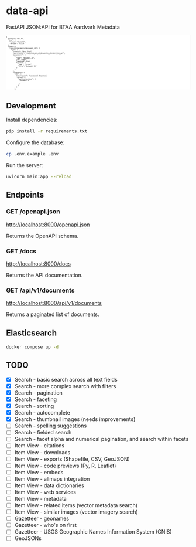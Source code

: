 # data-api
FastAPI JSON:API for BTAA Aardvark Metadata

![Data API](docs/data-api.png)

## Development

Install dependencies:
```bash
pip install -r requirements.txt
```

Configure the database:
```bash
cp .env.example .env
```

Run the server:
```bash
uvicorn main:app --reload
```

## Endpoints

### GET /openapi.json

[http://localhost:8000/openapi.json](http://localhost:8000/openapi.json)

Returns the OpenAPI schema.

### GET /docs

[http://localhost:8000/docs](http://localhost:8000/docs)

Returns the API documentation.

### GET /api/v1/documents

[http://localhost:8000/api/v1/documents](http://localhost:8000/api/v1/documents)

Returns a paginated list of documents.

## Elasticsearch

```bash
docker compose up -d
```

## TODO

- [X] Search - basic search across all text fields
- [X] Search - more complex search with filters
- [X] Search - pagination
- [X] Search - faceting
- [X] Search - sorting
- [X] Search - autocomplete
- [X] Search - thumbnail images (needs improvements)
- [ ] Search - spelling suggestions
- [ ] Search - fielded search
- [ ] Search - facet alpha and numerical pagination, and search within facets
- [ ] Item View - citations
- [ ] Item View - downloads
- [ ] Item View - exports (Shapefile, CSV, GeoJSON)
- [ ] Item View - code previews (Py, R, Leaflet)
- [ ] Item View - embeds
- [ ] Item View - allmaps integration
- [ ] Item View - data dictionaries
- [ ] Item View - web services
- [ ] Item View - metadata
- [ ] Item View - related items (vector metadata search)
- [ ] Item View - similar images (vector imagery search)
- [ ] Gazetteer - geonames
- [ ] Gazetteer - who's on first
- [ ] Gazetteer - USGS Geographic Names Information System (GNIS)
- [ ] GeoJSONs
